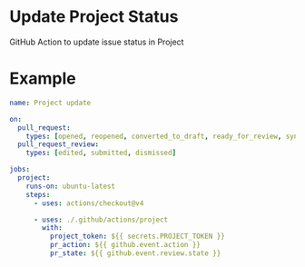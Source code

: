 # Update Project Status
GitHub Action to update issue status in Project

# Example

```yaml
name: Project update

on:
  pull_request:
    types: [opened, reopened, converted_to_draft, ready_for_review, synchronize]
  pull_request_review:
    types: [edited, submitted, dismissed]

jobs:
  project:
    runs-on: ubuntu-latest
    steps:
      - uses: actions/checkout@v4

      - uses: ./.github/actions/project
        with:
          project_token: ${{ secrets.PROJECT_TOKEN }}
          pr_action: ${{ github.event.action }}
          pr_state: ${{ github.event.review.state }}
```
